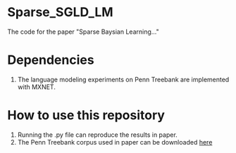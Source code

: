 # Sparse_SGLD_LM

The code for the paper "Sparse Baysian Learning..."

# Dependencies 
1. The language modeling experiments on Penn Treebank are implemented with MXNET.

# How to use this repository
1. Running the .py file can reproduce the results in paper.
2. The Penn Treebank corpus used in paper can be downloaded [here](https://drive.google.com/drive/u/0/folders/0APRS7lqT-3AyUk9PVA)
